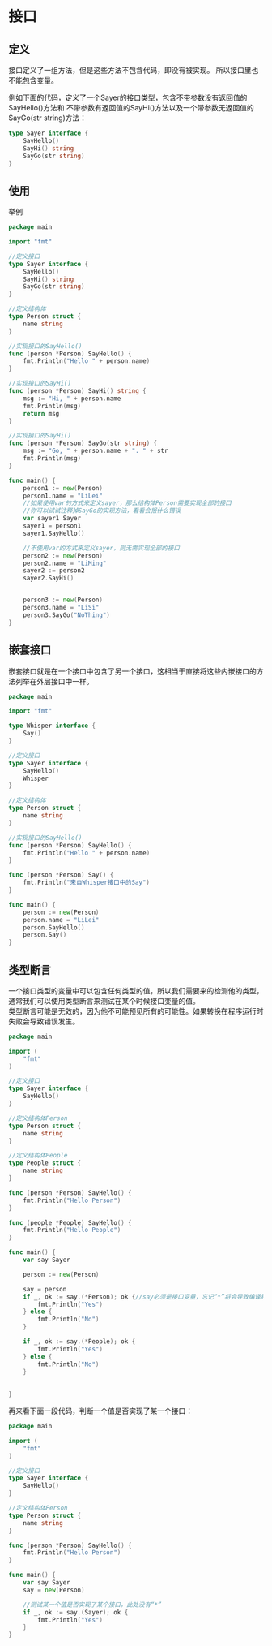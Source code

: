 # 接口

## 定义
接口定义了一组方法，但是这些方法不包含代码，即没有被实现。 所以接口里也不能包含变量。 

例如下面的代码，定义了一个Sayer的接口类型，包含不带参数没有返回值的SayHello()方法和
不带参数有返回值的SayHi()方法以及一个带参数无返回值的SayGo(str string)方法：  
```go
type Sayer interface {
	SayHello()
	SayHi() string
	SayGo(str string)
}
```

## 使用
举例  
```go
package main

import "fmt"

//定义接口
type Sayer interface {
	SayHello()
	SayHi() string
	SayGo(str string)
}

//定义结构体
type Person struct {
	name string
}

//实现接口的SayHello()
func (person *Person) SayHello() {
	fmt.Println("Hello " + person.name)
}

//实现接口的SayHi()
func (person *Person) SayHi() string {
	msg := "Hi, " + person.name
	fmt.Println(msg)
	return msg
}

//实现接口的SayHi()
func (person *Person) SayGo(str string) {
	msg := "Go, " + person.name + ". " + str
	fmt.Println(msg)
}

func main() {
	person1 := new(Person)
	person1.name = "LiLei"
	//如果使用var的方式来定义sayer，那么结构体Person需要实现全部的接口
	//你可以试试注释掉SayGo的实现方法，看看会报什么错误
	var sayer1 Sayer
	sayer1 = person1
	sayer1.SayHello()

	//不使用var的方式来定义sayer，则无需实现全部的接口
	person2 := new(Person)
	person2.name = "LiMing"
	sayer2 := person2
	sayer2.SayHi()


	person3 := new(Person)
	person3.name = "LiSi"
	person3.SayGo("NoThing")
}
```

## 嵌套接口
嵌套接口就是在一个接口中包含了另一个接口，这相当于直接将这些内嵌接口的方法列举在外层接口中一样。
```go
package main

import "fmt"

type Whisper interface {
	Say()
}

//定义接口
type Sayer interface {
	SayHello()
	Whisper
}

//定义结构体
type Person struct {
	name string
}

//实现接口的SayHello()
func (person *Person) SayHello() {
	fmt.Println("Hello " + person.name)
}

func (person *Person) Say() {
	fmt.Println("来自Whisper接口中的Say")
}

func main() {
	person := new(Person)
	person.name = "LiLei"
	person.SayHello()
	person.Say()
}

```

## 类型断言
一个接口类型的变量中可以包含任何类型的值，所以我们需要来的检测他的类型，通常我们可以使用类型断言来测试在某个时候接口变量的值。  
类型断言可能是无效的，因为他不可能预见所有的可能性。如果转换在程序运行时失败会导致错误发生。

```go
package main

import (
	"fmt"
)

//定义接口
type Sayer interface {
	SayHello()
}

//定义结构体Person
type Person struct {
	name string
}

//定义结构体People
type People struct {
	name string
}

func (person *Person) SayHello() {
	fmt.Println("Hello Person")
}

func (people *People) SayHello() {
	fmt.Println("Hello People")
}

func main() {
	var say Sayer 

	person := new(Person)

	say = person
	if _, ok := say.(*Person); ok {//say必须是接口变量，忘记“*”将会导致编译错误
		fmt.Println("Yes")
	} else {
		fmt.Println("No")
	}

	if _, ok := say.(*People); ok {
		fmt.Println("Yes")
	} else {
		fmt.Println("No")
	}
	
	
}
```

再来看下面一段代码，判断一个值是否实现了某一个接口：  

```go
package main

import (
	"fmt"
)

//定义接口
type Sayer interface {
	SayHello()
}

//定义结构体Person
type Person struct {
	name string
}

func (person *Person) SayHello() {
	fmt.Println("Hello Person")
}

func main() {
	var say Sayer
	say = new(Person)

	//测试某一个值是否实现了某个接口，此处没有“*”
	if _, ok := say.(Sayer); ok {
		fmt.Println("Yes")
	}
}

```